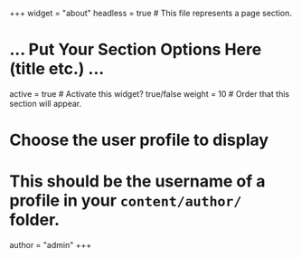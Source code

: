 +++
widget = "about"
headless = true  # This file represents a page section.

# ... Put Your Section Options Here (title etc.) ...
active = true  # Activate this widget? true/false
weight = 10  # Order that this section will appear.

# Choose the user profile to display
# This should be the username of a profile in your `content/author/` folder.
author = "admin"
+++